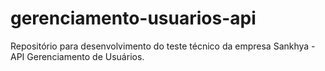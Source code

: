 # gerenciamento-usuarios-api
Repositório para desenvolvimento do teste técnico da empresa Sankhya - API Gerenciamento de Usuários.
